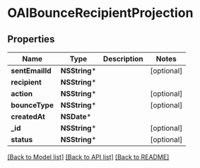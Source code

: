 # OAIBounceRecipientProjection

## Properties
Name | Type | Description | Notes
------------ | ------------- | ------------- | -------------
**sentEmailId** | **NSString*** |  | [optional] 
**recipient** | **NSString*** |  | 
**action** | **NSString*** |  | [optional] 
**bounceType** | **NSString*** |  | [optional] 
**createdAt** | **NSDate*** |  | 
**_id** | **NSString*** |  | [optional] 
**status** | **NSString*** |  | [optional] 

[[Back to Model list]](../README#documentation-for-models) [[Back to API list]](../README#documentation-for-api-endpoints) [[Back to README]](../README)


